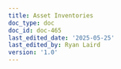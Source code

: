 ```yaml
---
title: Asset Inventories
doc_type: doc
doc_id: doc-465
last_edited_date: '2025-05-25'
last_edited_by: Ryan Laird
version: '1.0'
---
```



